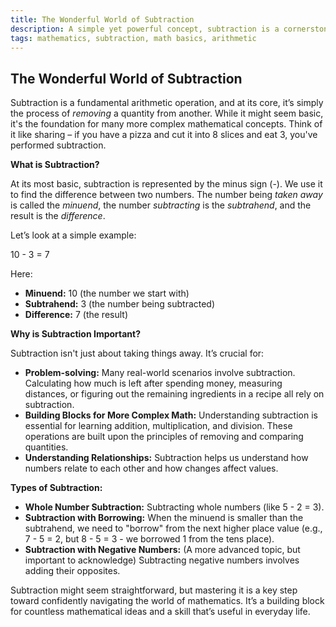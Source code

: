 ```yaml
---
title: The Wonderful World of Subtraction
description: A simple yet powerful concept, subtraction is a cornerstone of mathematics. This post explores its fundamentals and why it’s so important.
tags: mathematics, subtraction, math basics, arithmetic
---
```


## The Wonderful World of Subtraction

Subtraction is a fundamental arithmetic operation, and at its core, it’s simply the process of *removing* a quantity from another. While it might seem basic, it's the foundation for many more complex mathematical concepts. Think of it like sharing – if you have a pizza and cut it into 8 slices and eat 3, you've performed subtraction.

**What is Subtraction?**

At its most basic, subtraction is represented by the minus sign (-).  We use it to find the difference between two numbers.  The number being *taken away* is called the *minuend*, the number *subtracting* is the *subtrahend*, and the result is the *difference*.

Let’s look at a simple example:

10 - 3 = 7

Here:

*   **Minuend:** 10 (the number we start with)
*   **Subtrahend:** 3 (the number being subtracted)
*   **Difference:** 7 (the result)

**Why is Subtraction Important?**

Subtraction isn't just about taking things away. It’s crucial for:

*   **Problem-solving:** Many real-world scenarios involve subtraction.  Calculating how much is left after spending money, measuring distances, or figuring out the remaining ingredients in a recipe all rely on subtraction.
*   **Building Blocks for More Complex Math:** Understanding subtraction is essential for learning addition, multiplication, and division. These operations are built upon the principles of removing and comparing quantities.
*   **Understanding Relationships:** Subtraction helps us understand how numbers relate to each other and how changes affect values.

**Types of Subtraction:**

*   **Whole Number Subtraction:**  Subtracting whole numbers (like 5 - 2 = 3).
*   **Subtraction with Borrowing:**  When the minuend is smaller than the subtrahend, we need to "borrow" from the next higher place value (e.g., 7 - 5 = 2, but 8 - 5 = 3 - we borrowed 1 from the tens place).
*   **Subtraction with Negative Numbers:**  (A more advanced topic, but important to acknowledge)  Subtracting negative numbers involves adding their opposites.

Subtraction might seem straightforward, but mastering it is a key step toward confidently navigating the world of mathematics. It’s a building block for countless mathematical ideas and a skill that’s useful in everyday life.

